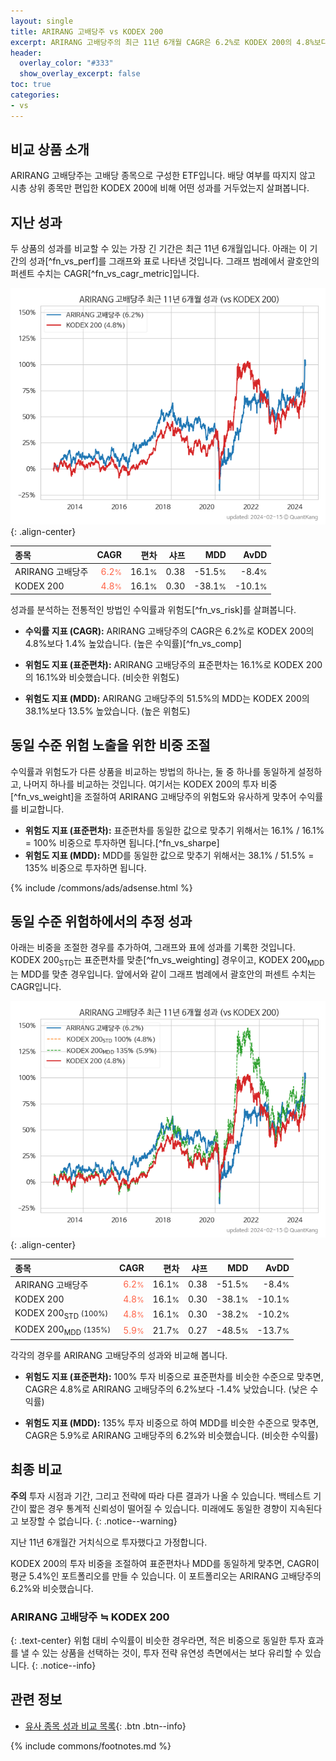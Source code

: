 ```yaml
---
layout: single
title: ARIRANG 고배당주 vs KODEX 200
excerpt: ARIRANG 고배당주의 최근 11년 6개월 CAGR은 6.2%로 KODEX 200의 4.8%보다 1.4% 높았습니다.
header:
  overlay_color: "#333"
  show_overlay_excerpt: false
toc: true
categories:
- vs
---
```


## 비교 상품 소개


ARIRANG 고배당주는 고배당 종목으로 구성한 ETF입니다. 배당 여부를 따지지 않고 시총 상위 종목만 편입한 KODEX 200에 비해 어떤 성과를 거두었는지 살펴봅니다.



## 지난 성과

두 상품의 성과를 비교할 수 있는 가장 긴 기간은 최근 11년 6개월입니다. 아래는 이 기간의 성과[^fn_vs_perf]를 그래프와 표로 나타낸 것입니다.
그래프 범례에서 괄호안의 퍼센트 수치는 CAGR[^fn_vs_cagr_metric]입니다.

![ARIRANG 고배당주](/vs/images/161510-vs-069500_dual.png){: .align-center}

| **종목** | **CAGR** | **편차** | **샤프** | **MDD** | **AvDD** |
| :------------ | ------: | -----------: | -------: | ------: | -------: |
| ARIRANG 고배당주 | <span style="color: tomato">6.2<small>%</small></span> | 16.1<small>%</small> | 0.38 | -51.5<small>%</small> | -8.4<small>%</small> |
| KODEX 200 | <span style="color: tomato">4.8<small>%</small></span> | 16.1<small>%</small> | 0.30 | -38.1<small>%</small> | -10.1<small>%</small> |

<!-- more -->


성과를 분석하는 전통적인 방법인 수익률과 위험도[^fn_vs_risk]를 살펴봅니다.

- **수익률 지표 (CAGR):** ARIRANG 고배당주의 CAGR은 6.2%로 KODEX 200의 4.8%보다 1.4% 높았습니다. (높은 수익률)[^fn_vs_comp]

- **위험도 지표 (표준편차):** ARIRANG 고배당주의 표준편차는 16.1%로 KODEX 200의 16.1%와 비슷했습니다. (비슷한 위험도)

- **위험도 지표 (MDD):** ARIRANG 고배당주의 51.5%의 MDD는 KODEX 200의 38.1%보다 13.5% 높았습니다. (높은 위험도)



## 동일 수준 위험 노출을 위한 비중 조절

수익률과 위험도가 다른 상품을 비교하는 방법의 하나는, 둘 중 하나를 동일하게 설정하고, 나머지 하나를 비교하는 것입니다.
여기서는 KODEX 200의 투자 비중[^fn_vs_weight]을 조절하여 ARIRANG 고배당주의 위험도와 유사하게 맞추어 수익률를 비교합니다.

- **위험도 지표 (표준편차):** 표준편차를 동일한 값으로 맞추기 위해서는 16.1% / 16.1% = 100% 비중으로 투자하면 됩니다.[^fn_vs_sharpe]
- **위험도 지표 (MDD):** MDD를 동일한 값으로 맞추기 위해서는 38.1% / 51.5% = 135% 비중으로 투자하면 됩니다.


{% include /commons/ads/adsense.html %}



## 동일 수준 위험하에서의 추정 성과

아래는 비중을 조절한 경우를 추가하여, 그래프와 표에 성과를 기록한 것입니다.
KODEX 200<sub>STD</sub>는 표준편차를 맞춘[^fn_vs_weighting] 경우이고, KODEX 200<sub>MDD</sub>는 MDD를 맞춘 경우입니다.
앞에서와 같이 그래프 범례에서 괄호안의 퍼센트 수치는 CAGR입니다.


![ARIRANG 고배당주](/vs/images/161510-vs-069500.png){: .align-center}



| **종목** | **CAGR** | **편차** | **샤프** | **MDD** | **AvDD** |
| :------------ | ------: | -----------: | -------: | ------: | -------: |
| ARIRANG 고배당주 | <span style="color: tomato">6.2<small>%</small></span> | 16.1<small>%</small> | 0.38 | -51.5<small>%</small> | -8.4<small>%</small> |
| KODEX 200 | <span style="color: tomato">4.8<small>%</small></span> | 16.1<small>%</small> | 0.30 | -38.1<small>%</small> | -10.1<small>%</small> |
| KODEX 200<sub>STD</sub> <small>(100%)</small> | <span style="color: tomato">4.8<small>%</small></span> | 16.1<small>%</small> | 0.30 | -38.2<small>%</small> | -10.2<small>%</small> |
| KODEX 200<sub>MDD</sub> <small>(135%)</small> | <span style="color: tomato">5.9<small>%</small></span> | 21.7<small>%</small> | 0.27 | -48.5<small>%</small> | -13.7<small>%</small> |



각각의 경우를 ARIRANG 고배당주의 성과와 비교해 봅니다.
- **위험도 지표 (표준편차):** 100% 투자 비중으로 표준편차를 비슷한 수준으로 맞추면, CAGR은 4.8%로 ARIRANG 고배당주의 6.2%보다 -1.4% 낮았습니다. (낮은 수익률)

- **위험도 지표 (MDD):** 135% 투자 비중으로 하여 MDD를 비슷한 수준으로 맞추면, CAGR은 5.9%로 ARIRANG 고배당주의 6.2%와 비슷했습니다. (비슷한 수익률)




## 최종 비교

**주의** 투자 시점과 기간, 그리고 전략에 따라 다른 결과가 나올 수 있습니다. 백테스트 기간이 짧은 경우 통계적 신뢰성이 떨어질 수 있습니다. 미래에도 동일한 경향이 지속된다고 보장할 수 없습니다.
{: .notice--warning}

지난 11년 6개월간 거치식으로 투자했다고 가정합니다.

KODEX 200의 투자 비중을 조절하여 표준편차나 MDD를 동일하게 맞추면, CAGR이 평균 5.4%인 포트폴리오를 만들 수 있습니다.
이 포트폴리오는 ARIRANG 고배당주의 6.2%와 비슷했습니다.

### ARIRANG 고배당주 ≒ KODEX 200
{: .text-center}
위험 대비 수익률이 비슷한 경우라면, 적은 비중으로 동일한 투자 효과를 낼 수 있는 상품을 선택하는 것이, 투자 전략 유연성 측면에서는 보다 유리할 수 있습니다.
{: .notice--info}


## 관련 정보

- [유사 종목 성과 비교 목록](/vs/){: .btn .btn--info}

{% include commons/footnotes.md %}